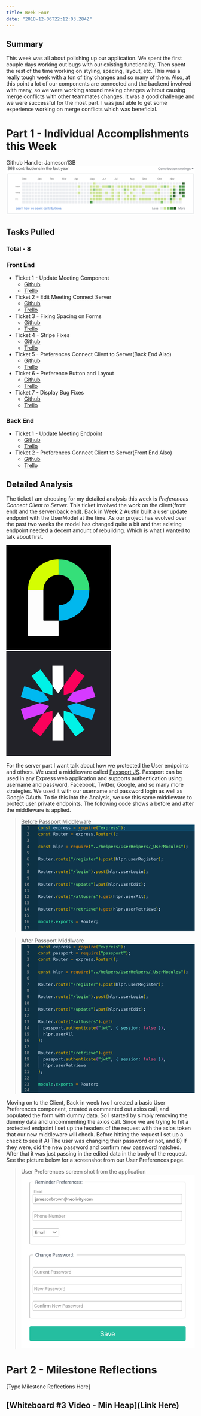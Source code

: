 ```yaml
---
title: Week Four
date: "2018-12-06T22:12:03.284Z"
---
```


## Summary
This week was all about polishing up our application. We spent the first couple days working out bugs with our existing functionality. Then spent the rest of the time working on styling, spacing, layout, etc. This was a really tough week with a ton of tiny changes and so many of them. Also, at this point a lot of our components are connected and the backend involved with many, so we were working around making changes wihtout causing merge conflicts with other teammates changes. It was a good challenge and we were successful for the most part. I was just able to get some experience working on merge conflicts which was beneficial.

# Part 1 - Individual Accomplishments this Week
Github Handle: Jameson13B
![Github Graph](./graph.png)

## Tasks Pulled

### Total - 8

### Front End
* Ticket 1 - Update Meeting Component
  * [Github](https://github.com/Lambda-School-Labs/Labs8-TeamComms/pull/74)
  * [Trello](https://trello.com/c/dgzA7Eh3)
* Ticket 2 - Edit Meeting Connect Server
  * [Github](https://github.com/Lambda-School-Labs/Labs8-TeamComms/pull/75)
  * [Trello](https://trello.com/c/ReUWqXtG)
* Ticket 3 - Fixing Spacing on Forms
  * [Github](https://github.com/Lambda-School-Labs/Labs8-TeamComms/pull/87)
  * [Trello](https://trello.com/c/kehOsUqe)
* Ticket 4 - Stripe Fixes
  * [Github](https://github.com/Lambda-School-Labs/Labs8-TeamComms/pull/92)
  * [Trello](https://trello.com/c/LlbocA7G)
* Ticket 5 - Preferences Connect Client to Server(Back End Also)
  * [Github](https://github.com/Lambda-School-Labs/Labs8-TeamComms/pull/94)
  * [Trello](https://trello.com/c/8ii1xOoe)
* Ticket 6 - Preference Button and Layout
  * [Github](https://github.com/Lambda-School-Labs/Labs8-TeamComms/pull/99)
  * [Trello](https://trello.com/c/2G6B0hht)
* Ticket 7 - Display Bug Fixes
  * [Github](https://github.com/Lambda-School-Labs/Labs8-TeamComms/pull/103)
  * [Trello](https://trello.com/c/sC0UBOvr)

### Back End
* Ticket 1 - Update Meeting Endpoint
  * [Github](https://github.com/Lambda-School-Labs/Labs8-TeamComms/pull/77)
  * [Trello](https://trello.com/c/dgzA7Eh3)
* Ticket 2 - Preferences Connect Client to Server(Front End Also)
  * [Github](https://github.com/Lambda-School-Labs/Labs8-TeamComms/pull/94)
  * [Trello](https://trello.com/c/8ii1xOoe)

## Detailed Analysis
The ticket I am choosing for my detailed analysis this week is *Preferences Connect Client to Server*. This ticket involved the work on the client(front end) and the server(back end). Back in Week 2 Austin built a user update endpoint with the UserModel at the time. As our project has evolved over the past two weeks the model has changed quite a bit and that existing endpoint needed a decent amount of rebuilding. Which is what I wanted to talk about first.
  
![Passport JS Logo](./passport_logo.png)
![JWT Logo](./jwt_logo.png)

For the server part I want talk about how we protected the User endpoints and others. We used a middleware called [Passport JS](http://www.passportjs.org/). Passport can be used in any Express web application and supports authentication using username and password, Facebook, Twitter, Google, and so many more strategies. We used it with our username and password login as well as Google OAuth. To tie this into the Analysis, we use this same middleware to protect user private endpoints. The following code shows a before and after the middleware is applied.

> Before Passport Middleware  
> ![Before Passport Middleware](./pre_passport.jpg)

> After Passport Middlware  
> ![After Passport Middleware](./post_passport.jpg)

Moving on to the Client, Back in week two I created a basic User Preferences component, created a commented out axios call, and populated the form with dummy data. So I started by simply removing the dummy data and uncommenting the axios call. Since we are trying to hit a protected endpoint I set up the headers of the request with the axios token that our new middleware will check. Before hitting the request I set up a check to see if A) The user was changing their password or not, and B) If they were, did the new password and confirm new password matched. After that it was just passing in the edited data in the body of the request. See the picture below for a screenshot from our User Preferences page.

> User Preferences screen shot from the application  
> ![Stripe Modal](./pref_screenshot.jpg)

# Part 2 - Milestone Reflections
[Type Milestone Reflections Here]

## [Whiteboard #3 Video - Min Heap](Link Here)